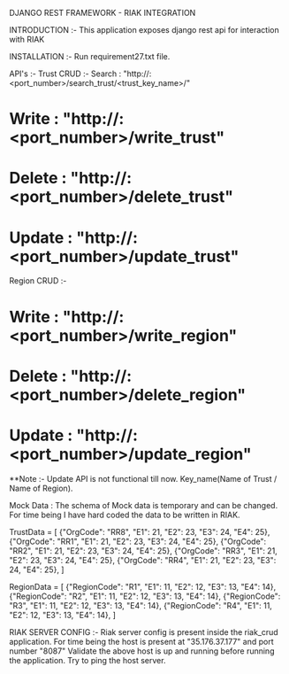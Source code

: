 DJANGO REST FRAMEWORK - RIAK INTEGRATION

INTRODUCTION :-
This application exposes django rest api for interaction with RIAK

INSTALLATION :-
Run requirement27.txt file.

API's :-
Trust CRUD :-
Search : "http://<Domain Name>:<port_number>/search_trust/<trust_key_name>/"
# Write : "http://<Domain Name>:<port_number>/write_trust"
# Delete : "http://<Domain Name>:<port_number>/delete_trust"
# Update : "http://<Domain Name>:<port_number>/update_trust"

Region CRUD :-
# Write : "http://<Domain Name>:<port_number>/write_region"
# Delete : "http://<Domain Name>:<port_number>/delete_region"
# Update : "http://<Domain Name>:<port_number>/update_region"

**Note :- Update API is not functional till now. Key_name(Name of Trust / Name of Region).

Mock Data :
The schema of Mock data is temporary and can be changed. For time being I have hard coded the data to be written in RIAK.

TrustData = [
    {"OrgCode": "RR8", "E1": 21, "E2": 23, "E3": 24, "E4": 25},
    {"OrgCode": "RR1", "E1": 21, "E2": 23, "E3": 24, "E4": 25},
    {"OrgCode": "RR2", "E1": 21, "E2": 23, "E3": 24, "E4": 25},
    {"OrgCode": "RR3", "E1": 21, "E2": 23, "E3": 24, "E4": 25},
    {"OrgCode": "RR4", "E1": 21, "E2": 23, "E3": 24, "E4": 25},
]

RegionData = [
    {"RegionCode": "R1", "E1": 11, "E2": 12, "E3": 13, "E4": 14},
    {"RegionCode": "R2", "E1": 11, "E2": 12, "E3": 13, "E4": 14},
    {"RegionCode": "R3", "E1": 11, "E2": 12, "E3": 13, "E4": 14},
    {"RegionCode": "R4", "E1": 11, "E2": 12, "E3": 13, "E4": 14},
]


RIAK SERVER CONFIG :-
Riak server config is present inside the riak_crud application. For time being the host is present at "35.176.37.177"
and port number "8087"
Validate the above host is up and running before running the application. Try to ping the host server.